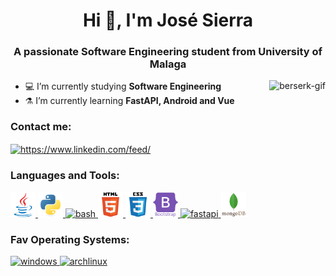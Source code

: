 <h1 align="center">Hi 👋, I'm José Sierra</h1>
<h3 align="center">
    A passionate Software Engineering student from University of Malaga
</h3>

<img src="https://image.myanimelist.net/ui/ogNrt6xjoxcgp7z0v_1Zi-h86qCak4gW6O4A9Q9fN9cfWruL0qDnD4EuQZ46upF0F-9O-HpAN1cgy0x7g9GWjCkWlqJmN2EugTlNVjdUlao"
    alt="berserk-gif" align="right" />

- 💻 I’m currently studying **Software Engineering** 
- ⚗️ I’m currently learning **FastAPI, Android and Vue**

<h3 align="left">Contact me:</h3>
<p align="left">
    <a href="https://www.linkedin.com/feed/" target="blank"><img align="center"
            src="https://raw.githubusercontent.com/rahuldkjain/github-profile-readme-generator/master/src/images/icons/Social/linked-in-alt.svg"
            alt="https://www.linkedin.com/feed/" height="30" width="40" /></a>
</p>

<h3 align="left">Languages and Tools:</h3>
<p align="left">
    <a href="https://www.java.com" target="_blank" rel="noreferrer">
        <img src="https://raw.githubusercontent.com/devicons/devicon/master/icons/java/java-original.svg" 
             alt="java" width="40" height="40" />
    </a>
    <a href="https://www.python.org" target="_blank" rel="noreferrer">
        <img src="https://raw.githubusercontent.com/devicons/devicon/master/icons/python/python-original.svg"
            alt="python" width="40" height="40" />
    </a>
    <a href="https://es.wikipedia.org/wiki/Bash" target="_blank" rel="noreferrer">
        <img src="https://lignux.com/wp-content/uploads/2018/06/bash2.png" 
             alt="bash" width="40" height="40" />
    </a>
    <a href="https://www.w3.org/html/" target="_blank" rel="noreferrer">
        <img src="https://raw.githubusercontent.com/devicons/devicon/master/icons/html5/html5-original-wordmark.svg"
            alt="html5" width="40" height="40" />
    </a>
    <a href="https://www.w3schools.com/css/" target="_blank" rel="noreferrer">
        <img src="https://raw.githubusercontent.com/devicons/devicon/master/icons/css3/css3-original-wordmark.svg"
            alt="css3" width="40" height="40" />
    </a>
    <a href="https://getbootstrap.com" target="_blank" rel="noreferrer">
        <img src="https://raw.githubusercontent.com/devicons/devicon/master/icons/bootstrap/bootstrap-plain-wordmark.svg"
            alt="bootstrap" width="40" height="40" />
    </a>
    <a href="https://fastapi.tiangolo.com/" target="_blank" rel="noreferrer">
        <img src="https://cdn.worldvectorlogo.com/logos/fastapi.svg" 
             alt="fastapi" width="40" height="40" />
    </a>
    <a href="https://www.mongodb.com/" target="_blank" rel="noreferrer">
        <img src="https://raw.githubusercontent.com/devicons/devicon/master/icons/mongodb/mongodb-original-wordmark.svg"
            alt="mongodb" width="40" height="40" />
    </a>
</p>


<h3 align="left">Fav Operating Systems:</h3>
<p align="left">
    <a href="https://www.microsoft.com/es-es/software-download/windows11" target="_blank" rel="noreferrer">
        <img src="https://i1.wp.com/architecnologia.es/wp-content/uploads/2019/10/microsoft-windows-logo.png?ssl=1"
            alt="windows" width="40" height="40" />
    </a>
    <a href="https://archlinux.org/" target="_blank" rel="noreferrer">
        <img src="https://upload.wikimedia.org/wikipedia/commons/thumb/a/a5/Archlinux-icon-crystal-64.svg/1200px-Archlinux-icon-crystal-64.svg.png"
            alt="archlinux" width="40" height="40" />
    </a>
</p>
